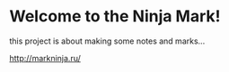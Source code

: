 # Welcome to the Ninja Mark!

this project is about making some notes and marks...

http://markninja.ru/
